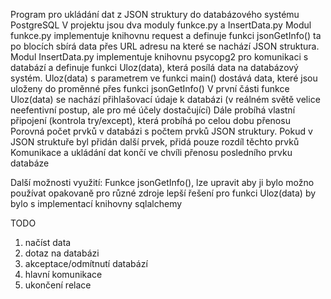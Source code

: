 Program pro ukládání dat z JSON struktury do databázového systému PostgreSQL
V projektu jsou dva moduly funkce.py a InsertData.py
Modul funkce.py implementuje knihovnu request a definuje funkci jsonGetInfo() ta po blocích sbírá data přes URL adresu na které se nachází JSON struktura.
Modul InsertData.py implementuje knihovnu psycopg2 pro komunikaci s databází a definuje funkci Uloz(data), která posílá data na databázový systém.
Uloz(data) s parametrem ve funkci main() dostává data, které jsou uloženy do proměnné přes funkci jsonGetInfo()
  V první části funkce Uloz(data) se nachází přihlašovací údaje k databázi (v reálném světě velice neefentivní postup, ale pro mé účely dostačující)
  Dále probíhá vlastní připojení (kontrola try/except), která probíhá po celou dobu přenosu
  Porovná počet prvků v databázi s počtem prvků JSON struktury. Pokud v JSON struktuře byl přidán další prvek, přidá pouze rozdíl těchto prvků
  Komunikace a ukládání dat končí ve chvíli přenosu posledního prvku databáze


Další možnosti využití:
  Funkce jsonGetInfo(), lze upravit aby ji bylo možno používat opakovaně pro různé zdroje
  lepší řešení pro funkci Uloz(data) by bylo s implementací knihovny sqlalchemy

  





TODO

1. načíst data
2. dotaz na databázi
3. akceptace/odmítnutí databází
4. hlavní komunikace
5. ukončení relace
